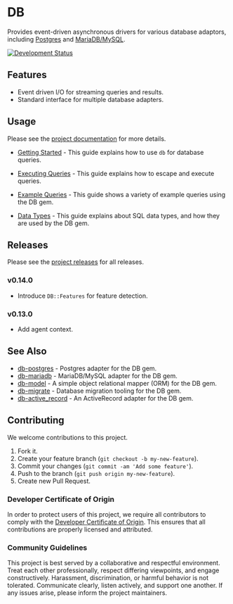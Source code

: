 # DB

Provides event-driven asynchronous drivers for various database adaptors, including [Postgres](https://github.com/socketry/db-postgres) and [MariaDB/MySQL](https://github.com/socketry/db-mariadb).

[![Development Status](https://github.com/socketry/db/workflows/Test/badge.svg)](https://github.com/socketry/db/actions?workflow=Test)

## Features

  - Event driven I/O for streaming queries and results.
  - Standard interface for multiple database adapters.

## Usage

Please see the [project documentation](https://socketry.github.io/db/) for more details.

  - [Getting Started](https://socketry.github.io/db/guides/getting-started/index) - This guide explains how to use `db` for database queries.

  - [Executing Queries](https://socketry.github.io/db/guides/executing-queries/index) - This guide explains how to escape and execute queries.

  - [Example Queries](https://socketry.github.io/db/guides/example-queries/index) - This guide shows a variety of example queries using the DB gem.

  - [Data Types](https://socketry.github.io/db/guides/datatypes/index) - This guide explains about SQL data types, and how they are used by the DB gem.

## Releases

Please see the [project releases](https://socketry.github.io/db/releases/index) for all releases.

### v0.14.0

  - Introduce `DB::Features` for feature detection.

### v0.13.0

  - Add agent context.

## See Also

  - [db-postgres](https://github.com/socketry/db-postgres) - Postgres adapter for the DB gem.
  - [db-mariadb](https://github.com/socketry/db-mariadb) - MariaDB/MySQL adapter for the DB gem.
  - [db-model](https://github.com/socketry/db-model) - A simple object relational mapper (ORM) for the DB gem.
  - [db-migrate](https://github.com/socketry/db-migrate) - Database migration tooling for the DB gem.
  - [db-active\_record](https://github.com/socketry/db-active_record) - An ActiveRecord adapter for the DB gem.

## Contributing

We welcome contributions to this project.

1.  Fork it.
2.  Create your feature branch (`git checkout -b my-new-feature`).
3.  Commit your changes (`git commit -am 'Add some feature'`).
4.  Push to the branch (`git push origin my-new-feature`).
5.  Create new Pull Request.

### Developer Certificate of Origin

In order to protect users of this project, we require all contributors to comply with the [Developer Certificate of Origin](https://developercertificate.org/). This ensures that all contributions are properly licensed and attributed.

### Community Guidelines

This project is best served by a collaborative and respectful environment. Treat each other professionally, respect differing viewpoints, and engage constructively. Harassment, discrimination, or harmful behavior is not tolerated. Communicate clearly, listen actively, and support one another. If any issues arise, please inform the project maintainers.

